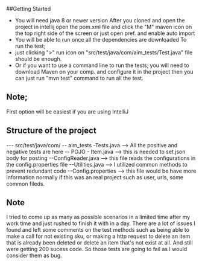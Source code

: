 ##Getting Started
- You will need java 8 or newer version
After you cloned and open the project in intellij open the pom.xml file and click the "M" maven icon 
on the top right side of the screen or just open pref. and enable auto import
- You will be able to run once all the dependencies are downloaded 
To run the test;
- just clicking ">" run icon on "src/test/java/com/aim_tests/Test.java" 
file should be enough.
- Or if you want to use a command line to run the tests; you will need to download Maven on your comp. 
and configure it in the project then you can just run "mvn test" command to run all the test.
## Note; 
First option will be easiest if you are using IntelliJ

## Structure of the project
--- src/test/java/com/
            -- aim_tests
                -Tests.java --> All the positive and negative tests are here
            -- POJO
                - Item.java --> this is needed to set json body for posting
            --ConfigReader.java --> this file reads the configurations in the config.properties file
            --Utilities.java --> I utilized common methods to prevent redundant code
      --Config.properties --> this file would be have more information normally if this was an real project
      such as user, urls, some common fileds.
## Note
I tried to come up as many as possible scenarios in a limited time after my work time and just rushed 
to finish it with in a day. There are a lot of issues I found and left some comments on the test methods
such as being able to make a call for not existing sku, or making a http request to delete an item that is 
already been deleted or delete an item that's not exist at all. And still were getting 200 sucess code.
So those tests are going to fail as I would consider them as bug.
            
            


